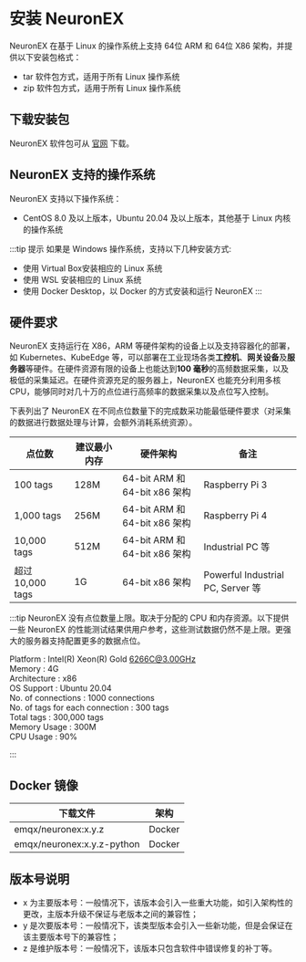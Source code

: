 # 安装 NeuronEX

NeuronEX 在基于 Linux 的操作系统上支持 64位 ARM 和 64位 X86 架构，并提供以下安装包格式：
- tar 软件包方式，适用于所有 Linux 操作系统
- zip 软件包方式，适用于所有 Linux 操作系统
<!-- - Debian 软件包（.deb）格式，用于基于 Debian、Ubuntu Linux 的操作系统（即将支持）
- Redhat 包管理器（.rpm）格式，适用于基于 RedHat、CentOS Linux 的操作系统（即将支持） -->

## 下载安装包

NeuronEX 软件包可从 [官网](https://www.emqx.com/zh/try?product=neuronex) 下载。

## NeuronEX 支持的操作系统

NeuronEX 支持以下操作系统：
- CentOS 8.0 及以上版本，Ubuntu 20.04 及以上版本，其他基于 Linux 内核的操作系统

:::tip 提示
如果是 Windows 操作系统，支持以下几种安装方式:
- 使用 Virtual Box安装相应的 Linux 系统
- 使用 WSL 安装相应的 Linux 系统
- 使用 Docker Desktop，以 Docker 的方式安装和运行 NeuronEX
:::

## 硬件要求

NeuronEX 支持运行在 X86，ARM 等硬件架构的设备上以及支持容器化的部署，如 Kubernetes、KubeEdge 等，可以部署在工业现场各类**工控机**、**网关设备**及**服务器**等硬件。在硬件资源有限的设备上也能达到**100 毫秒**的高频数据采集，以及极低的采集延迟。在硬件资源充足的服务器上，NeuronEX 也能充分利用多核 CPU，能够同时对几十万的点位进行高频率的数据采集以及点位写入控制。

下表列出了 NeuronEX 在不同点位数量下的完成数采功能最低硬件要求（对采集的数据进行数据处理与计算，会额外消耗系统资源）。

| 点位数                | 建议最小内存 | 硬件架构                             | 备注                              |
| --------------------- | ------------ | ------------------------------------ | --------------------------------- |
| 100 tags              | 128M   | 64-bit ARM 和 64-bit x86 架构         | Raspberry Pi 3                    |
| 1,000 tags            | 256M   | 64-bit ARM 和 64-bit x86 架构         | Raspberry Pi 4                    |
| 10,000 tags           | 512M   | 64-bit ARM 和 64-bit x86 架构         | Industrial PC 等                  |
| 超过 10,000 tags | 1G     | 64-bit x86 架构                       | Powerful Industrial PC, Server 等 |

:::tip
NeuronEX 没有点位数量上限。取决于分配的 CPU 和内存资源。以下提供一些 NeuronEX 的性能测试结果供用户参考，这些测试数据仍然不是上限。更强大的服务器支持配置更多的数据点位。

Platform                         : Intel(R) Xeon(R) Gold 6266C@3.00GHz<br>
Memory                           : 4G<br>
Architecture                     : x86<br>
OS Support                       : Ubuntu 20.04<br>
No. of connections               : 1000 connections<br>
No. of tags for each connection  : 300 tags<br>
Total tags                       : 300,000 tags<br>
Memory Usage                     : 300M<br>
CPU Usage                        : 90%<br>

:::

<!-- ## Debian 软件包

| 下载文件                       | 架构  |
| ------------------------------ | ----- |
| neuronex-x.y.z-linux-amd64.deb | AMD64 |
| neuronex-x.y.z-linux-armhf.deb | ARMHF |
| neuronex-x.y.z-linux-arm64.deb | ARM64 |


## Redhat 软件包管理工具

| 下载文件                       | 架构  |
| ------------------------------ | ----- |
| neuronex-x.y.z-linux-amd64.rpm | AMD64 |
| neuronex-x.y.z-linux-armhf.rpm | ARMHF |
| neuronex-x.y.z-linux-arm64.rpm | ARM64 |


## Tape Archive（tar）

| 下载文件                       | 架构  |
| ------------------------------ | ----- |
| neuronex-x.y.z-linux-amd64.rpm | AMD64 |
| neuronex-x.y.z-linux-armhf.rpm | ARMHF |
| neuronex-x.y.z-linux-arm64.rpm | ARM64 | -->


## Docker 镜像

| 下载文件              | 架构   |
| --------------------- | ------ |
| emqx/neuronex:x.y.z       | Docker |
| emqx/neuronex:x.y.z-python       | Docker |

## 版本号说明

- x 为主要版本号：一般情况下，该版本会引入一些重大功能，如引入架构性的更改，主版本升级不保证与老版本之间的兼容性；
- y 是次要版本号：一般情况下，该类型版本会引入一些新功能，但是会保证在该主要版本号下的兼容性；
- z 是维护版本号：一般情况下，该版本只包含软件中错误修复的补丁等。
